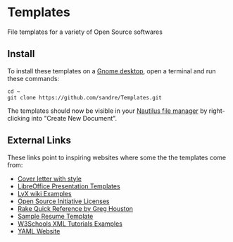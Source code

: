 Templates
=========

File templates for a variety of Open Source softwares


Install
-------

To install these templates on a [Gnome desktop](http://www.gnome.org/), open a terminal and run these commands:

	cd ~
	git clone https://github.com/sandre/Templates.git

The templates should now be visible in your [Nautilus file manager](https://en.wikipedia.org/wiki/Nautilus_%28file_manager%29) by right-clicking into "Create New Document".


External Links
--------------

These links point to inspiring websites where some the the templates come from:

- [Cover letter with style](http://stefano.italians.nl/archives/55)
- [LibreOffice Presentation Templates](http://templates.libreoffice.org/template-center?getCategories=Presentation&getCompatibility=any&sort_on=positive_ratings&path=%2FLibreOffice-Templates%2Ftemplate-center&portal_type=PSCProject&SearchableText=)
- [LyX wiki Examples](http://wiki.lyx.org/Examples/Examples)
- [Open Source Initiative Licenses](http://opensource.org/licenses/alphabetical)
- [Rake Quick Reference by Greg Houston](http://ghouston.blogspot.com/2008/07/rake-quick-reference.html)
- [Sample Resume Template](http://sampleresumetemplate.net/)
- [W3Schools XML Tutorials Examples](http://www.w3schools.com/default.asp)
- [YAML Website](http://www.yaml.org/)

